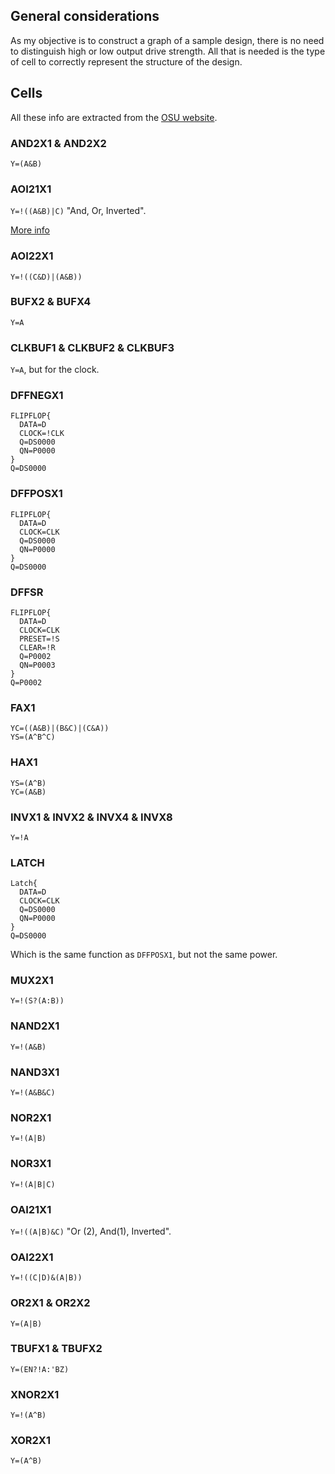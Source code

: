 ## General considerations
As my objective is to construct a graph of a sample design, there is no need to distinguish high or low output drive strength.
All that is needed is the type of cell to correctly represent the structure of the design.

## Cells
All these info are extracted from the [OSU website](https://vlsiarch.ecen.okstate.edu/flows/stdcell_datasheet/OSUFreePDK45/).

### AND2X1 & AND2X2
`Y=(A&B)`

### AOI21X1
`Y=!((A&B)|C)`
"And, Or, Inverted".

[More info](http://www.vlsitechnology.org/html/cells/vsclib013/aoi21.html)

### AOI22X1
`Y=!((C&D)|(A&B))`

### BUFX2 & BUFX4
`Y=A`

### CLKBUF1 & CLKBUF2 & CLKBUF3
`Y=A`, but for the clock.

### DFFNEGX1
```
FLIPFLOP{
  DATA=D
  CLOCK=!CLK
  Q=DS0000
  QN=P0000
}
Q=DS0000
```

### DFFPOSX1
```
FLIPFLOP{
  DATA=D
  CLOCK=CLK
  Q=DS0000
  QN=P0000
}
Q=DS0000
```

### DFFSR
```
FLIPFLOP{
  DATA=D
  CLOCK=CLK
  PRESET=!S
  CLEAR=!R
  Q=P0002
  QN=P0003
}
Q=P0002
```

### FAX1
```
YC=((A&B)|(B&C)|(C&A))
YS=(A^B^C)
```

### HAX1
```
YS=(A^B)
YC=(A&B)
```

### INVX1 & INVX2 & INVX4 & INVX8
`Y=!A`

### LATCH
```
Latch{
  DATA=D
  CLOCK=CLK
  Q=DS0000
  QN=P0000
}
Q=DS0000
```
Which is the same function as `DFFPOSX1`, but not the same power.

### MUX2X1
`Y=!(S?(A:B))`

### NAND2X1
`Y=!(A&B)`

### NAND3X1
`Y=!(A&B&C)`

### NOR2X1
`Y=!(A|B)`

### NOR3X1
`Y=!(A|B|C)`

### OAI21X1
`Y=!((A|B)&C)`
"Or (2), And(1), Inverted".

### OAI22X1
`Y=!((C|D)&(A|B))`

### OR2X1 & OR2X2
`Y=(A|B)`

### TBUFX1 & TBUFX2
`Y=(EN?!A:'BZ)`

### XNOR2X1
`Y=!(A^B)`

### XOR2X1
`Y=(A^B)`